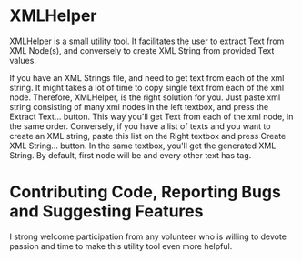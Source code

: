 # XMLHelper

XMLHelper is a small utility tool. It facilitates the user to extract Text from XML Node(s), and conversely to create XML String from provided Text values.

If you have an XML Strings file, and need to get text from each of the xml string. It might takes a lot of time to copy single text from each of the xml node.
Therefore, XMLHelper, is the right solution for you. Just paste xml string consisting of many xml nodes in the left textbox, and press the Extract Text... button. 
This way you'll get Text from each of the xml node, in the same order. 
Conversely, if you have a list of texts and you want to create an XML string, paste this list on the Right textbox and press Create XML String... button. 
In the same textbox, you'll get the generated XML String. By default, first node will be <root> and every other text has <node> tag.

# Contributing Code, Reporting Bugs and Suggesting Features
I strong welcome participation from any volunteer who is willing to devote passion and time to make this utility tool even more helpful.
